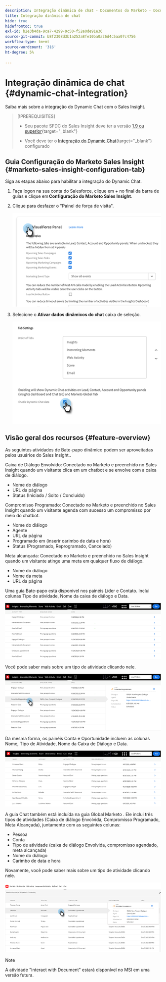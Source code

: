 ```yaml
---
description: Integração dinâmica de chat - Documentos do Marketo - Documentação do produto
title: Integração dinâmica de chat
hide: true
hidefromtoc: true
exl-id: b2e3b4da-9ca7-4299-9c50-f52e0de91e36
source-git-commit: b8f2308d3b1a252a8fe10ba0a26d4c5aa07c4756
workflow-type: tm+mt
source-wordcount: '316'
ht-degree: 5%

---
```


# Integração dinâmica de chat {#dynamic-chat-integration}

Saiba mais sobre a integração do Dynamic Chat com o Sales Insight.

>[!PREREQUISITES]
>
>* Seu pacote SFDC do Sales Insight deve ter a versão [1.9 ou superior](/help/marketo/product-docs/marketo-sales-insight/msi-for-salesforce/upgrading/upgrading-your-msi-package.md){target=&quot;_blank&quot;}
>
>* Você deve ter o [Integração do Dynamic Chat](/help/marketo/product-docs/demand-generation/dynamic-chat/dynamic-chat-overview.md){target=&quot;_blank&quot;} configurado


## Guia Configuração do Marketo Sales Insight {#marketo-sales-insight-configuration-tab}

Siga as etapas abaixo para habilitar a integração do Dynamic Chat.

1. Faça logon na sua conta do Salesforce, clique em + no final da barra de guias e clique em **Configuração do Marketo Sales Insight**.

1. Clique para desfazer o &quot;Painel de força de visita&quot;.

   ![](assets/dynamic-chat-integration-1.png)

1. Selecione o **Ativar dados dinâmicos do chat** caixa de seleção.

   ![](assets/dynamic-chat-integration-2.png)

## Visão geral dos recursos {#feature-overview}

As seguintes atividades de Bate-papo dinâmico podem ser aproveitadas pelos usuários do Sales Insight..

Caixa de Diálogo Envolvido: Conectado no Marketo e preenchido no Sales Insight quando um visitante clica em um chatbot e se envolve com a caixa de diálogo.

* Nome do diálogo
* URL da página
* Status (Iniciado / Solto / Concluído)

Compromisso Programado: Conectado no Marketo e preenchido no Sales Insight quando um visitante agenda com sucesso um compromisso por meio do chatbot.

* Nome do diálogo
* Agente
* URL da página
* Programado em (inserir carimbo de data e hora)
* Status (Programado, Reprogramado, Cancelado)

Meta alcançada: Conectado no Marketo e preenchido no Sales Insight quando um visitante atinge uma meta em qualquer fluxo de diálogo.

* Nome do diálogo
* Nome da meta
* URL da página

Uma guia Bate-papo está disponível nos painéis Líder e Contato. Inclui colunas Tipo de atividade, Nome da caixa de diálogo e Data.

![](assets/dynamic-chat-integration-3.png)

Você pode saber mais sobre um tipo de atividade clicando nele.

![](assets/dynamic-chat-integration-4.png)

Da mesma forma, os painéis Conta e Oportunidade incluem as colunas Nome, Tipo de Atividade, Nome da Caixa de Diálogo e Data.

![](assets/dynamic-chat-integration-5.png)

A guia Chat também está incluída na guia Global Marketo . Ele inclui três tipos de atividades (Caixa de diálogo Envolvida, Compromisso Programado, Meta Alcançada), juntamente com as seguintes colunas:

* Pessoa
* Conta
* Tipo de atividade (caixa de diálogo Envolvida, compromisso agendado, meta alcançada)
* Nome do diálogo
* Carimbo de data e hora

Novamente, você pode saber mais sobre um tipo de atividade clicando nele.

![](assets/dynamic-chat-integration-6.png)

>[!NOTE]
>
>A atividade &quot;Interact with Document&quot; estará disponível no MSI em uma versão futura.
